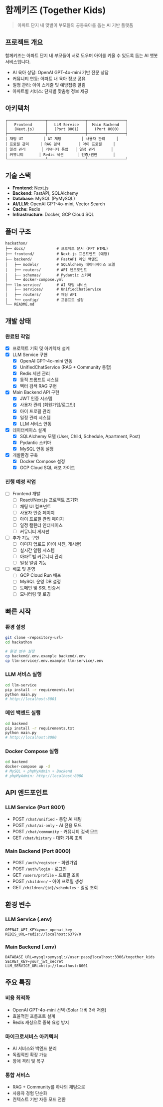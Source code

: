 # 함께키즈 (Together Kids)

> 아파트 단지 내 맞벌이 부모들의 공동육아를 돕는 AI 기반 플랫폼

## 프로젝트 개요

함께키즈는 아파트 단지 내 부모들이 서로 도우며 아이를 키울 수 있도록 돕는 AI 챗봇 서비스입니다.

-   AI 육아 상담: OpenAI GPT-4o-mini 기반 전문 상담
-   커뮤니티 연동: 아파트 내 육아 정보 공유
-   일정 관리: 아이 스케줄 및 예방접종 알림
-   아파트별 서비스: 단지별 맞춤형 정보 제공

## 아키텍처

```
┌─────────────────┬─────────────────┬─────────────────┐
│   Frontend      │   LLM Service   │  Main Backend   │
│   (Next.js)     │   (Port 8001)   │   (Port 8000)   │
├─────────────────┼─────────────────┼─────────────────┤
│ 채팅 UI         │ AI 채팅         │ 사용자 관리     │
│ 프로필 관리     │ RAG 검색        │ 아이 프로필     │
│ 일정 관리       │ 커뮤니티 통합   │ 일정 관리       │
│ 커뮤니티       │ Redis 세션      │ 인증/권한       │
└─────────────────┴─────────────────┴─────────────────┘
```

## 기술 스택

-   **Frontend**: Next.js
-   **Backend**: FastAPI, SQLAlchemy
-   **Database**: MySQL (PyMySQL)
-   **AI/LLM**: OpenAI GPT-4o-mini, Vector Search
-   **Cache**: Redis
-   **Infrastructure**: Docker, GCP Cloud SQL

## 폴더 구조

```
hackathon/
├── docs/              # 프로젝트 문서 (PPT HTML)
├── frontend/          # Next.js 프론트엔드 (예정)
├── backend/           # FastAPI 메인 백엔드
│   ├── models/        # SQLAlchemy 데이터베이스 모델
│   ├── routers/       # API 엔드포인트
│   ├── schemas/       # Pydantic 스키마
│   └── docker-compose.yml
├── llm-service/       # AI 채팅 서비스
│   ├── services/      # UnifiedChatService
│   ├── routers/       # 채팅 API
│   └── config/        # 프롬프트 설정
└── README.md
```

## 개발 상태

### 완료된 작업

-   [x] 프로젝트 기획 및 아키텍처 설계
-   [x] LLM Service 구현
    -   [x] OpenAI GPT-4o-mini 연동
    -   [x] UnifiedChatService (RAG + Community 통합)
    -   [x] Redis 세션 관리
    -   [x] 동적 프롬프트 시스템
    -   [x] 벡터 검색 RAG 구현
-   [x] Main Backend API 구현
    -   [x] JWT 인증 시스템
    -   [x] 사용자 관리 (회원가입/로그인)
    -   [x] 아이 프로필 관리
    -   [x] 일정 관리 시스템
    -   [x] LLM 서비스 연동
-   [x] 데이터베이스 설계
    -   [x] SQLAlchemy 모델 (User, Child, Schedule, Apartment, Post)
    -   [x] Pydantic 스키마
    -   [x] MySQL 연동 설정
-   [x] 개발환경 구축
    -   [x] Docker Compose 설정
    -   [x] GCP Cloud SQL 배포 가이드

### 진행 예정 작업

-   [ ] Frontend 개발
    -   [ ] React/Next.js 프로젝트 초기화
    -   [ ] 채팅 UI 컴포넌트
    -   [ ] 사용자 인증 페이지
    -   [ ] 아이 프로필 관리 페이지
    -   [ ] 일정 캘린더 인터페이스
    -   [ ] 커뮤니티 게시판
-   [ ] 추가 기능 구현
    -   [ ] 이미지 업로드 (아이 사진, 게시글)
    -   [ ] 실시간 알림 시스템
    -   [ ] 아파트별 커뮤니티 관리
    -   [ ] 일정 알림 기능
-   [ ] 배포 및 운영
    -   [ ] GCP Cloud Run 배포
    -   [ ] MySQL 운영 DB 설정
    -   [ ] 도메인 및 SSL 인증서
    -   [ ] 모니터링 및 로깅

## 빠른 시작

### 환경 설정

```bash
git clone <repository-url>
cd hackathon

# 환경 변수 설정
cp backend/.env.example backend/.env
cp llm-service/.env.example llm-service/.env
```

### LLM 서비스 실행

```bash
cd llm-service
pip install -r requirements.txt
python main.py
# http://localhost:8001
```

### 메인 백엔드 실행

```bash
cd backend
pip install -r requirements.txt
python main.py
# http://localhost:8000
```

### Docker Compose 실행

```bash
cd backend
docker-compose up -d
# MySQL + phpMyAdmin + Backend
# phpMyAdmin: http://localhost:8080
```

## API 엔드포인트

### LLM Service (Port 8001)

-   POST `/chat/unified` - 통합 AI 채팅
-   POST `/chat/ai-only` - AI 전용 모드
-   POST `/chat/community` - 커뮤니티 검색 모드
-   GET `/chat/history` - 대화 기록 조회

### Main Backend (Port 8000)

-   POST `/auth/register` - 회원가입
-   POST `/auth/login` - 로그인
-   GET `/users/profile` - 프로필 조회
-   POST `/children/` - 아이 프로필 생성
-   GET `/children/{id}/schedules` - 일정 조회

## 환경 변수

### LLM Service (.env)

```
OPENAI_API_KEY=your_openai_key
REDIS_URL=redis://localhost:6379/0
```

### Main Backend (.env)

```
DATABASE_URL=mysql+pymysql://user:pass@localhost:3306/together_kids
SECRET_KEY=your_jwt_secret
LLM_SERVICE_URL=http://localhost:8001
```

## 주요 특징

### 비용 최적화

-   OpenAI GPT-4o-mini 선택 (Solar 대비 3배 저렴)
-   효율적인 프롬프트 설계
-   Redis 캐싱으로 중복 요청 방지

### 마이크로서비스 아키텍처

-   AI 서비스와 백엔드 분리
-   독립적인 확장 가능
-   장애 격리 및 복구

### 통합 서비스

-   RAG + Community를 하나의 채팅으로
-   사용자 경험 단순화
-   컨텍스트 기반 자동 모드 전환

